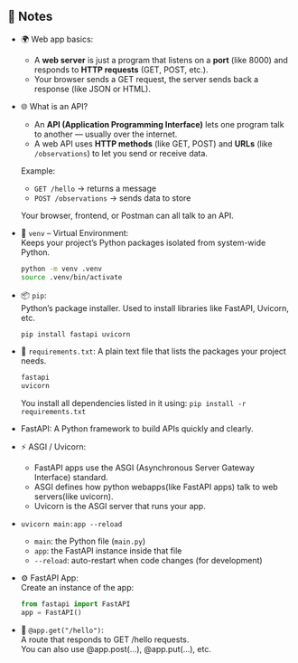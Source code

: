 📝 Notes  
--------

- 🌍 Web app basics:  
    - A **web server** is just a program that listens on a **port** (like 8000) and responds to **HTTP requests** (GET, POST, etc.).  
    - Your browser sends a GET request, the server sends back a response (like JSON or HTML).

- 🌐 What is an API?  
    - An **API (Application Programming Interface)** lets one program talk to another — usually over the internet.  
    - A web API uses **HTTP methods** (like GET, POST) and **URLs** (like `/observations`) to let you send or receive data.

  Example:

  - `GET /hello` → returns a message
  - `POST /observations` → sends data to store

  Your browser, frontend, or Postman can all talk to an API.

- 🧪 `venv` – Virtual Environment:  
  Keeps your project’s Python packages isolated from system-wide Python.

  ```bash
  python -m venv .venv
  source .venv/bin/activate
  ```

- 📦 `pip`:  
  Python’s package installer. Used to install libraries like FastAPI, Uvicorn, etc.
  ```bash
  pip install fastapi uvicorn
  ```

- 🧾 `requirements.txt`:
  A plain text file that lists the packages your project needs.
  
  ```bash
  fastapi
  uvicorn
  ```

  You install all dependencies listed in it using: `pip install -r requirements.txt`

- FastAPI: A Python framework to build APIs quickly and clearly.

- ⚡ ASGI / Uvicorn:  
  - FastAPI apps use the ASGI (Asynchronous Server Gateway Interface) standard.
  - ASGI defines how python webapps(like FastAPI apps) talk to web servers(like uvicorn).
  - Uvicorn is the ASGI server that runs your app.

- `uvicorn main:app --reload`
    - `main`: the Python file (`main.py`)
    - `app`: the FastAPI instance inside that file
    - `--reload`: auto-restart when code changes (for development)

- ⚙️ FastAPI App:  
  Create an instance of the app:

  ```python
  from fastapi import FastAPI
  app = FastAPI()
  ```

- 🔁 `@app.get("/hello")`:  
  A route that responds to GET /hello requests.  
  You can also use @app.post(...), @app.put(...), etc.
